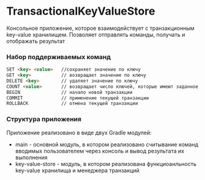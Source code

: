 # TransactionalKeyValueStore

Консольное приложение, которое взаимодействует с транзакционным key-value хранилищем. Позволяет отправлять команды, получать и отображать результат

### Набор поддерживаемых команд
```html
SET <key> <value>   //сохраняет значение по ключу
GET <key>           // возвращает значение по ключу
DELETE <key>        // удаляет значение по ключу
COUNT <value>       // возвращает число ключей, которые имеют заданное значение
BEGIN               // начало новой транзакции
COMMIT              // применение текущей транзакции
ROLLBACK            // отмена текущей транзакции
```
### Структура приложения
Приложение реализовано в виде двух Gradle модулей:
* main - основной модуль, в котором реализовано считывание команд вводимых пользователем через консоль и вывод результата их выполнения
* key-value-store - модуль,  в котором реализована функциоанльность key-value хранилища и менеджера транзакций 